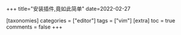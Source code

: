 

+++
title="安装插件,竟如此简单"
date=2022-02-27

[taxonomies]
categories = ["editor"]
tags = ["vim"]
[extra]
toc = true
comments = false
+++



#### 
